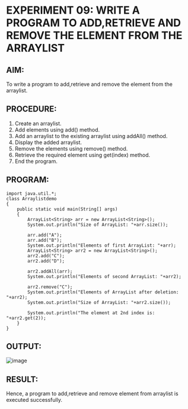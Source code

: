 # EXPERIMENT 09: WRITE A PROGRAM TO ADD,RETRIEVE AND REMOVE THE ELEMENT FROM THE ARRAYLIST

## AIM:
To write a program to add,retrieve and remove the element from the arraylist.

## PROCEDURE:
1. Create an arraylist.
2. Add elements using add() method.
3. Add an arraylist to the existing arraylist using addAll() method.
4. Display the added arraylist.
5. Remove the elements using remove() method.
6. Retrieve the required element using get(index) method.
7. End the program.

## PROGRAM:
```
import java.util.*;
class Arraylistdemo
{
    public static void main(String[] args)
    {
        ArrayList<String> arr = new ArrayList<String>();
        System.out.println("Size of ArrayList: "+arr.size());

        arr.add("A");
        arr.add("B");
        System.out.println("Elements of first ArrayList: "+arr);
        ArrayList<String> arr2 = new ArrayList<String>();
        arr2.add("C");
        arr2.add("D");

        arr2.addAll(arr);
        System.out.println("Elements of second ArrayList: "+arr2);

        arr2.remove("C");
        System.out.println("Elements of ArrayList after deletion: "+arr2);
        System.out.println("Size of ArrayList: "+arr2.size());

        System.out.println("The element at 2nd index is: "+arr2.get(2));
    }
}
```

## OUTPUT:
![image](https://github.com/Rithigasri/Experiment09-Java/assets/93427256/7355bbb5-63ed-4ccc-904b-47e708eef3d3)

## RESULT:
Hence, a program to add,retrieve and remove element from arraylist is executed successfully.
